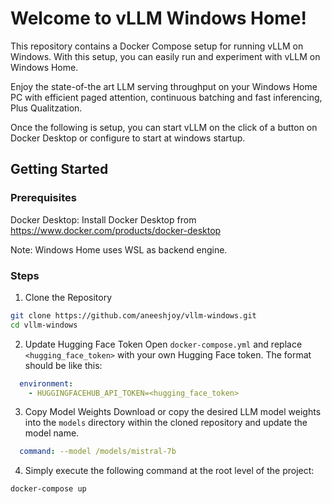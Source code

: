 # Welcome to vLLM Windows Home!
This repository contains a Docker Compose setup for running vLLM on Windows. With this setup, you can easily run and experiment with vLLM on Windows Home.

Enjoy the state-of-the art LLM serving throughput on your Windows Home PC with efficient paged attention, continuous batching and fast inferencing, Plus Qualitzation.

Once the following is setup, you can start vLLM on the click of a button on Docker Desktop or configure to start at windows startup.

## Getting Started
### Prerequisites
Docker Desktop: 
Install Docker Desktop from <https://www.docker.com/products/docker-desktop>

Note: Windows Home uses WSL as backend engine.

### Steps
1. Clone the Repository
```bash
git clone https://github.com/aneeshjoy/vllm-windows.git
cd vllm-windows
```

2. Update Hugging Face Token
Open `docker-compose.yml` and replace `<hugging_face_token>` with your own Hugging Face token. The format should be like this:

```yaml
  environment:
    - HUGGINGFACEHUB_API_TOKEN=<hugging_face_token>
```

3. Copy Model Weights
Download or copy the desired LLM model weights into the `models` directory within the cloned repository and update the model name.
```yaml
  command: --model /models/mistral-7b
```
4. Simply execute the following command at the root level of the project:

```bash
docker-compose up
```
